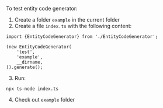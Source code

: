To test entity code generator:

1. Create a folder ```example``` in the current folder
2. Create a file ```index.ts``` with the following content:
```
import {EntityCodeGenerator} from './EntityCodeGenerator';

(new EntityCodeGenerator(
    'test',
    'example',
    __dirname,
)).generate();

```
3. Run:
```
npx ts-node index.ts
```
4. Check out ```example``` folder 
